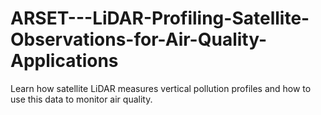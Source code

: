 # ARSET---LiDAR-Profiling-Satellite-Observations-for-Air-Quality-Applications
Learn how satellite LiDAR measures vertical pollution profiles and how to use this data to monitor air quality.
